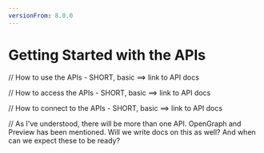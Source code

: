 ```yaml
---
versionFrom: 8.0.0
---
```


# Getting Started with the APIs

// How to use the APIs - SHORT, basic ==> link to API docs

// How to access the APIs - SHORT, basic ==> link to API docs

// How to connect to the APIs - SHORT, basic ==> link to API docs

// As I've understood, there will be more than one API. OpenGraph and Preview has been mentioned. Will we write docs on this as well? And when can we expect these to be ready?